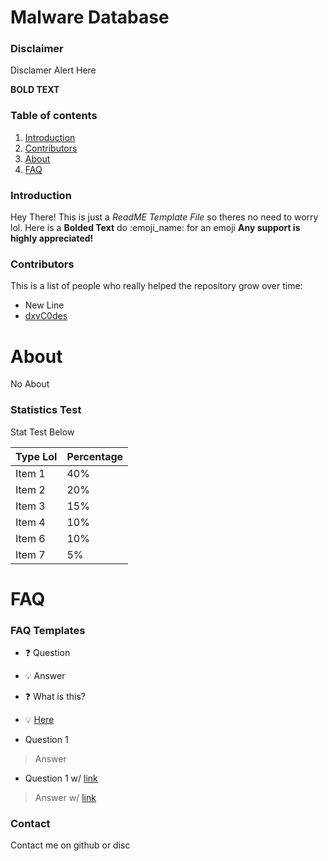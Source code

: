 # Malware Database
### Disclaimer
Disclamer Alert Here

**BOLD TEXT**

### Table of contents
1. [Introduction](#introduction)
2. [Contributors](#contributors)
3. [About](#about)
4. [FAQ](#faq)

### Introduction
Hey There! This is just a *ReadME Template File* so theres no need to worry lol. Here is a **Bolded Text** do :emoji_name: for an emoji
**Any support is highly appreciated!**

### Contributors
This is a list of people who really helped the repository grow over time:
* New Line
* [dxvC0des](https://github.com/dxvC0des)

# About
No About


### Statistics Test
Stat Test Below

Type Lol | Percentage
------------ | -------------
Item 1 | 40%
Item 2 | 20%
Item 3 | 15%
Item 4 | 10%
Item 6 | 10%
Item 7 | 5%

# FAQ

### FAQ Templates
* ❓ Question
* 💡 Answer

* ❓ What is this?
* 💡 [Here](#Introduction)

- Question 1
> Answer

- Question 1 w/ [link](https://example.com)
> Answer w/ [link](https://codingfr.com)

### Contact
Contact me on github or disc

